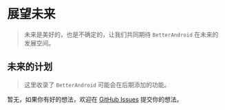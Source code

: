 # 展望未来

> 未来是美好的，也是不确定的，让我们共同期待 `BetterAndroid` 在未来的发展空间。

## 未来的计划

> 这里收录了 `BetterAndroid` 可能会在后期添加的功能。

暂无，如果你有好的想法，欢迎在 [GitHub Issues](https://github.com/BetterAndroid/BetterAndroid/issues) 提交你的想法。